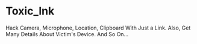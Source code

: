 # Toxic_lnk
Hack Camera, Microphone, Location, Clipboard With Just a Link. Also, Get Many Details About Victim's Device. And So On...
